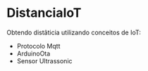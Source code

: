# DistanciaIoT
Obtendo distâticia utilizando conceitos de IoT:
  - Protocolo Mqtt
  - ArduinoOta
  - Sensor Ultrassonic
